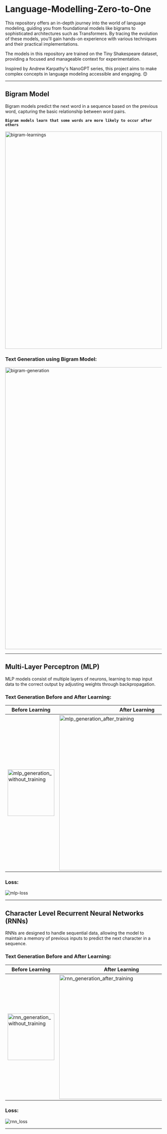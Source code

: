 # Language-Modelling-Zero-to-One

This repository offers an in-depth journey into the world of language modeling, guiding you from foundational models like bigrams to sophisticated architectures such as Transformers. By tracing the evolution of these models, you'll gain hands-on experience with various techniques and their practical implementations.

The models in this repository are trained on the Tiny Shakespeare dataset, providing a focused and manageable context for experimentation.

Inspired by Andrew Karpathy's NanoGPT series, this project aims to make complex concepts in language modeling accessible and engaging. 😊

---- 

## Bigram Model
Bigram models predict the next word in a sequence based on the previous word, capturing the basic relationship between word pairs.

**`Bigram models learn that some words are more likely to occur after others`**

<img height="700" width="100%" alt="bigram-learnings" src="https://github.com/user-attachments/assets/b1fdb0fc-13a1-446b-9111-ba7dd15b698e">


### Text Generation using Bigram Model:
<img width="908" alt="bigram-generation" src="https://github.com/user-attachments/assets/e9adca69-5816-4d88-9b5c-35bba0245b71">

---

## Multi-Layer Perceptron (MLP)
MLP models consist of multiple layers of neurons, learning to map input data to the correct output by adjusting weights through backpropagation.

### Text Generation Before and After Learning:

| **Before Learning** | **After Learning** |
|---------------------|--------------------|
| <img height="150" alt="mlp_generation_without_training" src="https://github.com/user-attachments/assets/60452c1b-3351-4796-bd2a-7a5c49225620"> | <img width="500" alt="mlp_generation_after_training" src="https://github.com/user-attachments/assets/307cc8a3-3db3-4e70-825f-7e1458fd661e"> |

### Loss:
![mlp-loss](https://github.com/user-attachments/assets/f34eb9b9-9d18-4823-8d88-e34ab1559171)

---

## Character Level Recurrent Neural Networks (RNNs)
RNNs are designed to handle sequential data, allowing the model to maintain a memory of previous inputs to predict the next character in a sequence.

### Text Generation Before and After Learning:

| **Before Learning** | **After Learning** |
|---------------------|--------------------|
| <img height="150" alt="rnn_generation_without_training" src="https://github.com/user-attachments/assets/c1ba1b8a-2093-4b54-8c39-fc94d7b8dc04"> | <img width="400" alt="rnn_generation_after_training" src="https://github.com/user-attachments/assets/f635fbdf-d9a3-4593-8ff4-f90550b9109a"> |

### Loss:
![rnn_loss](https://github.com/user-attachments/assets/e082b7d3-122f-4ab5-ac56-1981402b7353)

---